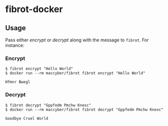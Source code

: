 # fibrot-docker

## Usage
Pass either *encrypt* or *decrypt* along with the message to `fibrot`. For instance:


### Encrypt

```console
$ fibrot encrypt "Hello World"
$ docker run --rm maccyber/fibrot fibrot encrypt "Hello World"
```

    Hfmnr Bwegl

### Decrypt

```console
$ fibrot decrypt "Gppfedm Pmchw Knexc"
$ docker run --rm maccyber/fibrot fibrot decrypt "Gppfedm Pmchw Knexc"
```

    Goodbye Cruel World

